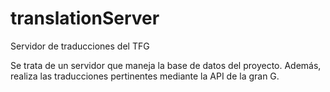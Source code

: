 # translationServer
Servidor de traducciones del TFG

Se trata de un servidor que maneja la base de datos del proyecto. Además, realiza las traducciones pertinentes mediante la API de la gran G. 
